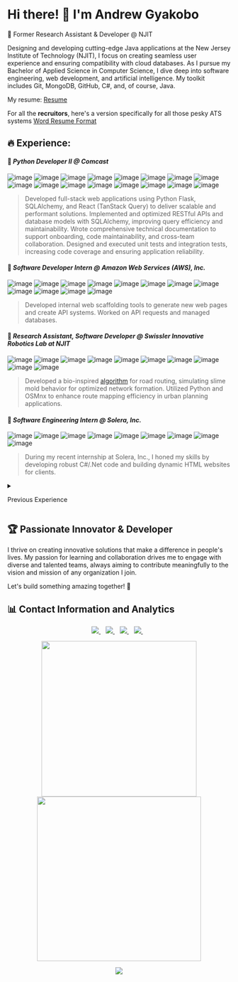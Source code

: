 # Hi there! 👋 I'm Andrew Gyakobo
🔭 Former Research Assistant & Developer @ NJIT
 
Designing and developing cutting-edge Java applications at the New Jersey Institute of Technology (NJIT), I focus on creating seamless user experience and ensuring compatibility with cloud databases. As I pursue my Bachelor of Applied Science in Computer Science, I dive deep into software engineering, web development, and artificial intelligence. My toolkit includes Git, MongoDB, GitHub, C#, and, of course, Java.

My resume: [Resume](https://github.com/Gyakobo/Gyakobo/blob/main/resume_for_ATS_2_pdf.pdf)

For all the __recruitors__, here's a version specifically for all those pesky ATS systems [Word Resume Format](https://github.com/Gyakobo/Gyakobo/blob/main/resume_for_ATS_2.docx)

## 🔥 Experience:

#### 🚀 __*Python Developer II @ Comcast*__

![image](https://img.shields.io/badge/React-20232A?style=for-the-badge&logo=react&logoColor=61DAFB)
![image](https://img.shields.io/badge/Tailwind_CSS-38B2AC?style=for-the-badge&logo=tailwind-css&logoColor=white)
![image](https://img.shields.io/badge/Swagger-85EA2D?style=for-the-badge&logo=Swagger&logoColor=white)
![image](https://img.shields.io/badge/Flask-000000?style=for-the-badge&logo=flask&logoColor=white)
![image](https://img.shields.io/badge/GraphQl-E10098?style=for-the-badge&logo=graphql&logoColor=white)
![image](https://img.shields.io/badge/TypeScript-007ACC?style=for-the-badge&logo=typescript&logoColor=white)
![image](https://img.shields.io/badge/Docker-2CA5E0?style=for-the-badge&logo=docker&logoColor=white)
![image](https://img.shields.io/badge/Elastic_Search-005571?style=for-the-badge&logo=elasticsearch&logoColor=white)
![image](https://img.shields.io/badge/Kibana-005571?style=for-the-badge&logo=Kibana&logoColor=white)
![image](https://img.shields.io/badge/mac%20os-000000?style=for-the-badge&logo=apple&logoColor=white)
![image](https://img.shields.io/badge/Zod-000000?style=for-the-badge&logo=zod&logoColor=3068B7)
![image](https://img.shields.io/badge/JavaScript-323330?style=for-the-badge&logo=javascript&logoColor=F7DF1E)
![image](https://img.shields.io/badge/pnpm-yellow?style=for-the-badge&logo=pnpm&logoColor=white)
![image](https://img.shields.io/badge/npm-CB3837?style=for-the-badge&logo=npm&logoColor=white)
![image](https://img.shields.io/badge/Markdown-000000?style=for-the-badge&logo=markdown&logoColor=white)
![image](https://img.shields.io/badge/Sqlite-003B57?style=for-the-badge&logo=sqlite&logoColor=white)

> Developed full-stack web applications using Python Flask, SQLAlchemy, and React (TanStack Query) to deliver scalable and performant solutions. Implemented and optimized RESTful APIs and database models with SQLAlchemy, improving query efficiency and maintainability. Wrote comprehensive technical documentation to support onboarding, code maintainability, and cross-team collaboration. Designed and executed unit tests and integration tests, increasing code coverage and ensuring application reliability.

#### 🚀 __*Software Developer Intern @ Amazon Web Services (AWS), Inc.*__

![image](https://img.shields.io/badge/Amazon_AWS-FF9900?style=for-the-badge&logo=amazonaws&logoColor=white)
![image](https://img.shields.io/badge/React-20232A?style=for-the-badge&logo=react&logoColor=61DAFB)
![image](https://img.shields.io/badge/Vite-B73BFE?style=for-the-badge&logo=vite&logoColor=FFD62E)
![image](https://img.shields.io/badge/HTML5-E34F26?style=for-the-badge&logo=html5&logoColor=white)
![image](https://img.shields.io/badge/TypeScript-007ACC?style=for-the-badge&logo=typescript&logoColor=white)
![image](https://img.shields.io/badge/JavaScript-323330?style=for-the-badge&logo=javascript&logoColor=F7DF1E)
![image](https://img.shields.io/badge/CSS3-1572B6?style=for-the-badge&logo=css3&logoColor=white)
![image](https://img.shields.io/badge/npm-CB3837?style=for-the-badge&logo=npm&logoColor=white)
![image](https://img.shields.io/badge/homebrew-FBB040?style=for-the-badge&logo=homebrew&logoColor=white)
![image](https://img.shields.io/badge/GIT-E44C30?style=for-the-badge&logo=git&logoColor=white)
![image](https://img.shields.io/badge/json-5E5C5C?style=for-the-badge&logo=json&logoColor=white)
![image](https://img.shields.io/badge/mac%20os-000000?style=for-the-badge&logo=apple&logoColor=white)

> Developed internal web scaffolding tools to generate new web pages and create API systems.
> Worked on API requests and managed databases.

#### 🚀 __*Research Assistant, Software Developer @ Swissler Innovative Robotics Lab at NJIT*__

![image](https://img.shields.io/badge/Python-FFD43B?style=for-the-badge&logo=python&logoColor=blue)
![image](https://img.shields.io/badge/Mattermost-0058CC?style=for-the-badge&logo=Mattermost&logoColor=white)
![image](https://img.shields.io/badge/Numpy-777BB4?style=for-the-badge&logo=numpy&logoColor=white)
![image](https://img.shields.io/badge/Pandas-2C2D72?style=for-the-badge&logo=pandas&logoColor=white)
![image](https://img.shields.io/badge/conda-342B029.svg?&style=for-the-badge&logo=anaconda&logoColor=white)
![image](https://img.shields.io/badge/OpenStreetMap-7EBC6F?style=for-the-badge&logo=OpenStreetMap&logoColor=white)
![image](https://img.shields.io/badge/json-5E5C5C?style=for-the-badge&logo=json&logoColor=white)
![image](https://img.shields.io/badge/GIT-E44C30?style=for-the-badge&logo=git&logoColor=white)
![image](https://img.shields.io/badge/Github%20Actions-282a2e?style=for-the-badge&logo=githubactions&logoColor=367cfe)
![image](https://img.shields.io/badge/windows%20terminal-4D4D4D?style=for-the-badge&logo=windows%20terminal&logoColor=white)

> Developed a bio-inspired [algorithm](https://github.com/Gyakobo/swarm) for road routing, simulating slime mold behavior for optimized network formation. Utilized Python and OSMnx to enhance route mapping efficiency in urban planning applications.

#### 🚀 __*Software Engineering Intern @ Solera, Inc.*__

![image](https://img.shields.io/badge/C%23-239120?style=for-the-badge&logo=csharp&logoColor=white)
![image](https://img.shields.io/badge/.NET-512BD4?style=for-the-badge&logo=dotnet&logoColor=white)
![image](https://img.shields.io/badge/Python-FFD43B?style=for-the-badge&logo=python&logoColor=blue)
![image](https://img.shields.io/badge/HTML5-E34F26?style=for-the-badge&logo=html5&logoColor=white)
![image](https://img.shields.io/badge/CSS3-1572B6?style=for-the-badge&logo=css3&logoColor=white)
![image](https://img.shields.io/badge/JavaScript-323330?style=for-the-badge&logo=javascript&logoColor=F7DF1E)
![image](https://img.shields.io/badge/GIT-E44C30?style=for-the-badge&logo=git&logoColor=white)
![image](https://img.shields.io/badge/json-5E5C5C?style=for-the-badge&logo=json&logoColor=white)
![image](https://img.shields.io/badge/Jira-0052CC?style=for-the-badge&logo=Jira&logoColor=white)
 
> During my recent internship at Solera, Inc., I honed my skills by developing robust C#/.Net code and building dynamic HTML websites for clients.

<details>
 <summary><p>Previous Experience</p></summary>

  #### 🚀 __*Research Assistant, Java App Developer @ Intelligent Transportation Systems Resource Center (ITSRC) at NJIT*__

  ![image](https://img.shields.io/badge/React_Native-20232A?style=for-the-badge&logo=react&logoColor=61DAFB)
  ![image](https://img.shields.io/badge/Android-3DDC84?style=for-the-badge&logo=android&logoColor=white)
  ![image](https://img.shields.io/badge/Kotlin-B125EA?style=for-the-badge&logo=kotlin&logoColor=white)
  ![image](https://img.shields.io/badge/OpenStreetMap-7EBC6F?style=for-the-badge&logo=OpenStreetMap&logoColor=white)
  ![image](https://img.shields.io/badge/Android_Studio-3DDC84?style=for-the-badge&logo=android-studio&logoColor=white)
  ![image](https://img.shields.io/badge/GIT-E44C30?style=for-the-badge&logo=git&logoColor=white)
  ![image](https://img.shields.io/badge/LaTeX-47A141?style=for-the-badge&logo=LaTeX&logoColor=white)

  > Manufactured and integrated a java app which uses the university on-campus surveillance to inform driver’s of potential jaywalkers. Ensured compatibility and integration between Java apps and the Verizon cloud database.
 
  #### 🚀 __*Research Assistant, Data Analyst @ Center for Solar-Terrestrial Research (CSTR) at NJIT*__

  ![image](https://img.shields.io/badge/Python-FFD43B?style=for-the-badge&logo=python&logoColor=blue)
  ![image](https://img.shields.io/badge/Numpy-777BB4?style=for-the-badge&logo=numpy&logoColor=white)
  ![image](https://img.shields.io/badge/Pandas-2C2D72?style=for-the-badge&logo=pandas&logoColor=white)
  ![image](https://img.shields.io/badge/conda-342B029.svg?&style=for-the-badge&logo=anaconda&logoColor=white)
  ![image](https://img.shields.io/badge/SciPy-654FF0?style=for-the-badge&logo=SciPy&logoColor=white)
  ![image](https://img.shields.io/badge/GIT-E44C30?style=for-the-badge&logo=git&logoColor=white)
  ![image](https://img.shields.io/badge/LaTeX-47A141?style=for-the-badge&logo=LaTeX&logoColor=white)

  > Wrote [Python code](https://github.com/Gyakobo/STEVE) to analyze vast arrays of temperature data(Ion Temperature, Electron Temperature, etc.) supplied by the Poker Flat IS Radar (in short a radio telescope). Determined an algorithm to trace sudden spikes in the atmospheric Ion temperature in order to locate and track the unknown phenomenon of Strong Thermal Emission Velocity Enhancement (STEVE). Established a new dataset determining the various altitudes where STEVEs or STEVE related events occur
</details>
 
## 🏆 Passionate Innovator & Developer

I thrive on creating innovative solutions that make a difference in people's lives. My passion for learning and collaboration drives me to engage with diverse and talented teams, always aiming to contribute meaningfully to the vision and mission of any organization I join.

Let's build something amazing together! 🌟

## 📊 Contact Information and Analytics

<p align='center'>
  <a href="mailto: andygyakobo@gmail.com">
   <img src="https://img.shields.io/badge/Gmail-D14836?style=for-the-badge&logo=gmail&logoColor=white" />
  </a>&nbsp;&nbsp;

  <a href="https://www.youtube.com/channel/UCeTAsnJXHXsdjvaFlME6xGg">
   <img src="https://img.shields.io/badge/YouTube-FF0000?style=for-the-badge&logo=youtube&logoColor=white" />
  </a>&nbsp;&nbsp;
 
  <a href="https://devpost.com/AndrewGyakobo?ref_content=user-portfolio&ref_feature=portfolio&ref_medium=global-nav">
    <img src="https://img.shields.io/badge/Devpost-003E54?style=for-the-badge&logo=Devpost&logoColor=white" />        
  </a>&nbsp;&nbsp;
  
  <a href="https://www.linkedin.com/in/andrew-gyakobo/">
    <img src="https://img.shields.io/badge/linkedin-%230077B5.svg?&style=for-the-badge&logo=linkedin&logoColor=white" />
  </a>&nbsp;&nbsp;
</p>

<p align='center'>
  <a href="#"><img src="https://github-readme-stats.vercel.app/api?username=Gyakobo&show_icons=true&count_private=true&theme=dark" width="350"></a>
  <a href="#"><img src="https://github-readme-streak-stats.herokuapp.com/?user=Gyakobo&theme=default" width="370"></a>
</p>

<p align='center'>
 <img src="https://github-readme-activity-graph.vercel.app/graph?username=Gyakobo&theme=rogue" />
</p>
